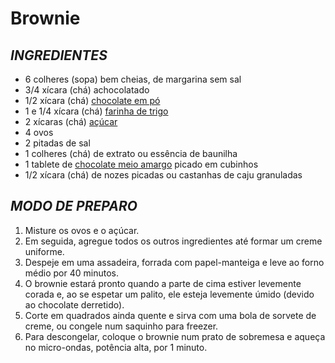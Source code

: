 # Brownie #



## _INGREDIENTES_

- 6 colheres (sopa) bem cheias, de margarina sem sal
- 3/4 xícara (chá) achocolatado
- 1/2 xícara (chá) [chocolate em pó](https://blog.tudogostoso.com.br/noticias/como-o-chocolate-em-po-e-feito/)
- 1 e 1/4 xícara (chá) [farinha de trigo](https://blog.tudogostoso.com.br/cardapios/tipos-de-farinha-de-trigo-diferencas-entre-elas/)
- 2 xícaras (chá) [açúcar](https://blog.tudogostoso.com.br/dicas-de-cozinha/tipos-de-acucar-e-seus-usos-na-cozinha/)
- 4 ovos
- 2 pitadas de sal
- 1 colheres (chá) de extrato ou essência de baunilha
- 1 tablete de [chocolate meio amargo](https://blog.tudogostoso.com.br/cardapios/receitas-com-chocolate-meio-amargo/) picado em cubinhos
- 1/2 xícara (chá) de nozes picadas ou castanhas de caju granuladas



## _MODO DE PREPARO_

1. Misture os ovos e o açúcar.
2. Em seguida, agregue todos os outros ingredientes até formar um creme uniforme.
3. Despeje em uma assadeira, forrada com papel-manteiga e leve ao forno médio por 40 minutos.
4. O brownie estará pronto quando a parte de cima estiver levemente corada e, ao se espetar um palito, ele esteja levemente úmido (devido ao chocolate derretido).
5. Corte em quadrados ainda quente e sirva com uma bola de sorvete de creme, ou congele num saquinho para freezer.
6. Para descongelar, coloque o brownie num prato de sobremesa e aqueça no micro-ondas, potência alta, por 1 minuto.